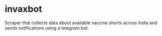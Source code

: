 # invaxbot
Scraper that collects data about available vaccine shorts across India and sends notifications using a telegram bot.
